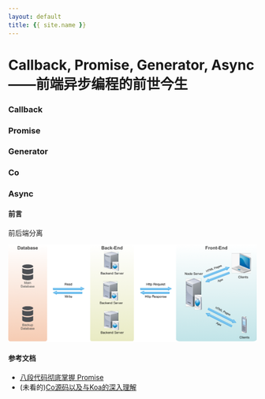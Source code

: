 ```yaml
---
layout: default
title: {{ site.name }}
---
```


# Callback, Promise, Generator, Async——前端异步编程的前世今生
### Callback
### Promise
### Generator
### Co
### Async

#### 前言

前后端分离

![前后端分离结构图](../../img/技术分享/koa1.png)


#### 参考文档
+ [八段代码彻底掌握 Promise](https://juejin.im/post/597724c26fb9a06bb75260e8?utm_source=gold_browser_extension)
+ (未看的)[Co源码以及与Koa的深入理解](http://www.nodepeixun.com/a/nodekuangjia/20170216/156.html)
